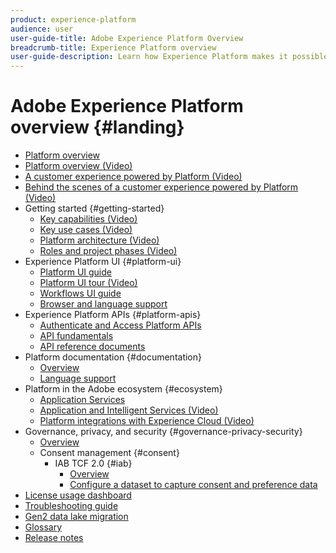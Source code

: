 ```yaml
---
product: experience-platform
audience: user
user-guide-title: Adobe Experience Platform Overview
breadcrumb-title: Experience Platform overview
user-guide-description: Learn how Experience Platform makes it possible to deliver personalized experiences to your customers in real time.
---
```


# Adobe Experience Platform overview {#landing}

* [Platform overview](home.md)
* [Platform overview (Video)](video/platform-overview.md)
* [A customer experience powered by Platform (Video)](video/customer-experience.md)
* [Behind the scenes of a customer experience powered by Platform (Video)](video/customer-experience-bts.md)
* Getting started {#getting-started}
  * [Key capabilities (Video)](video/key-capabilities.md)
  * [Key use cases (Video)](video/platform-use-cases.md)
  * [Platform architecture (Video)](video/platform-architecture.md)
  * [Roles and project phases (Video)](video/roles-project-phases.md)
* Experience Platform UI {#platform-ui}
  * [Platform UI guide](ui-guide.md)
  * [Platform UI tour (Video)](video/platform-ui.md)
  * [Workflows UI guide](workflows.md)
  * [Browser and language support](browser-language-support.md)
* Experience Platform APIs {#platform-apis}
  * [Authenticate and Access Platform APIs](api-authentication.md)
  * [API fundamentals](api-fundamentals.md)
  * [API reference documents](http://www.adobe.com/go/platform-api-reference-en)
* Platform documentation {#documentation}
  * [Overview](documentation/overview.md)
  * [Language support](documentation/language-support.md)
* Platform in the Adobe ecosystem {#ecosystem}
  * [Application Services](application-services.md)
  * [Application and Intelligent Services (Video)](video/application-intelligent-services.md)
  * [Platform integrations with Experience Cloud (Video)](video/experience-cloud-integrations.md)
* Governance, privacy, and security {#governance-privacy-security}
  * [Overview](./governance-privacy-security/overview.md)
  * Consent management {#consent}
    * IAB TCF 2.0 {#iab}
      * [Overview](./governance-privacy-security/consent/iab/overview.md)
      * [Configure a dataset to capture consent and preference data](./governance-privacy-security/consent/iab/dataset.md)
* [License usage dashboard](license-usage-dashboard.md)
* [Troubleshooting guide](troubleshooting.md)
* [Gen2 data lake migration](adls2-gen2-migration.md)
* [Glossary](glossary.md)
* [Release notes](https://www.adobe.com/go/platform-release-notes-en)
